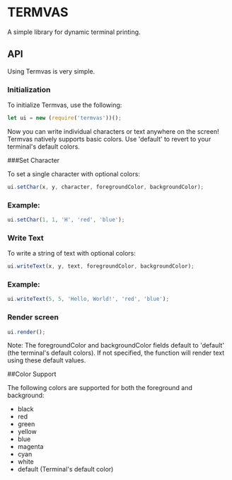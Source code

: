 # TERMVAS

A simple library for dynamic terminal printing.

## API

Using Termvas is very simple.

### Initialization

To initialize Termvas, use the following:

```javascript
let ui = new (require('termvas'))();
```

Now you can write individual characters or text anywhere on the screen! Termvas natively supports basic colors. Use 'default' to revert to your terminal's default colors.

###Set Character

To set a single character with optional colors:

```javascript
ui.setChar(x, y, character, foregroundColor, backgroundColor);
```

### Example:

```javascript
ui.setChar(1, 1, 'H', 'red', 'blue');
```

### Write Text

To write a string of text with optional colors:
```javascript
ui.writeText(x, y, text, foregroundColor, backgroundColor);
```
### Example:

```javascript
ui.writeText(5, 5, 'Hello, World!', 'red', 'blue');
```

### Render screen
```javascript
ui.render();
```

Note: The foregroundColor and backgroundColor fields default to 'default' (the terminal's default colors). If not specified, the function will render text using these default values.

##Color Support

The following colors are supported for both the foreground and background:

 - black
 - red
 - green
 - yellow
 - blue
 - magenta
 - cyan
 - white
 - default (Terminal's default color)
